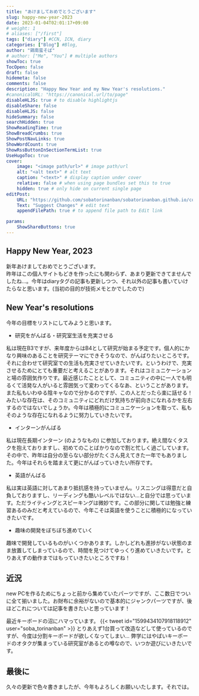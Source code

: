 ```yaml
---
title: "あけましておめでとうございます"
slug: happy-new-year-2023
date: 2023-01-04T02:01:17+09:00
# weight: 1
# aliases: ["/first"]
tags: ["diary"] #CCN, ICN, diary
categories: ["Blog"] #Blog, 
author: "鶏南蛮そば"
# author: ["Me", "You"] # multiple authors
showToc: true
TocOpen: false
draft: false
hidemeta: false
comments: false
description: "Happy New Year and my New Year's resolutions."
#canonicalURL: "https://canonical.url/to/page"
disableHLJS: true # to disable highlightjs
disableShare: false
disableHLJS: false
hideSummary: false
searchHidden: true
ShowReadingTime: true
ShowBreadCrumbs: true
ShowPostNavLinks: true
ShowWordCount: true
ShowRssButtonInSectionTermList: true
UseHugoToc: true
cover:
    image: "<image path/url>" # image path/url
    alt: "<alt text>" # alt text
    caption: "<text>" # display caption under cover
    relative: false # when using page bundles set this to true
    hidden: true # only hide on current single page
editPost:
    URL: "https://github.com/sobatorinanban/sobatorinanban.github.io/commits/main/content"
    Text: "Suggest Changes" # edit text
    appendFilePath: true # to append file path to Edit link

params:
    ShowShareButtons: true
---
```


## Happy New Year, 2023
新年あけましておめでとうございます。    
昨年はこの個人サイトもどきを作ったにも関わらず、あまり更新できてませんでしたね...。今年はdiaryタグの記事も更新しつつ、それ以外の記事も書いていけたらなと思います。(当初の目的が技術メモとかでしたので) 

## New Year's resolutions
今年の目標をリストにしてみようと思います。

- 研究をがんばる・研究室生活を充実させる

私は現在B3ですが、来年度からはB4として研究が始まる予定です。個人的にかなり興味のあることを研究テーマにできそうなので、がんばりたいところです。それに合わせて研究室での生活も充実させていきたいです。というわけで、充実させるためにとても重要だと考えることがあります。それはコミュニケーションと場の雰囲気作りです。最近感じたこととして、コミュニティの中に一人でも明るくて活発な人がいると雰囲気って変わってくるなあ、ということがあります。また私もいわゆる陰キャなので分かるのですが、この人とだったら楽に話せる！みたいな存在は、そのコミュニティにどれだけ気持ちが前向きになれるかを左右するのではないでしょうか。今年は積極的にコミュニケーションを取って、私もそのような存在になれるように努力していきたいです。

- インターンがんばる

私は現在長期インターン (のようなもの) に参加しております。絶え間なくタスクを抱えておりますし、初めてのことばかりなので割と忙しく過ごしています。その中で、昨年は自分の至らない部分がたくさん見えてきた一年でもありました。今年はそれらを踏まえて更にがんばっていきたい所存です。

- 英語がんばる

私は実は英語に対してあまり抵抗感を持っていません。リスニングは得意だと自負しておりますし、リーディングも酷いレベルではない...と自分では思っています。ただライティングとスピーキングは微妙です。この部分に関しては勉強と練習あるのみだと考えているので、今年こそは英語を使うことに積極的になっていきたいです。

- 趣味の開発をぼちぼち進めていく

趣味で開発しているものがいくつかあります。しかしどれも進捗がない状態のまま放置してしまっているので、時間を見つけてゆっくり進めていきたいです。とりあえずの動作まではもっていきたいところですね！

## 近況
new PCを作るためにちょっと前から集めていたパーツですが、ここ数日でついに全て揃いました。お財布に余裕がないので基本的にジャンクパーツですが、後ほどこれについては記事を書きたいと思っています！    
    
最近キーボードの沼にハマっています。
{{< tweet id="1599434107918118912" user="soba_torinanban" >}}
とりあえず1台買って改造などして使っているのですが、今度は分割キーボードが欲しくなってしまい... 弊学にはやばいキーボードのオタクが集まっている研究室があるとの噂なので、いつか遊びにいきたいです。

## 最後に
久々の更新で色々書きましたが、今年もよろしくお願いいたします。それでは。




